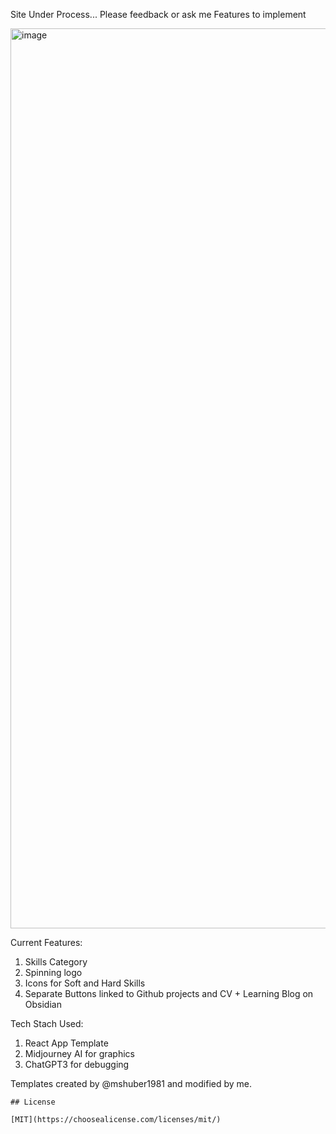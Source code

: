 
Site Under Process... Please feedback or ask me Features to implement



<img width="1440" alt="image" src="https://user-images.githubusercontent.com/66947064/215591807-8dc7472f-b771-494f-9245-6a117b45719f.png">



Current Features:

1. Skills Category
2. Spinning logo
3. Icons for Soft and Hard Skills
4. Separate Buttons linked to Github projects and CV + Learning Blog on Obsidian



Tech Stach Used:

1. React App Template
2. Midjourney AI for graphics
3. ChatGPT3 for debugging



Templates created by @mshuber1981 and modified by me.

```
## License

[MIT](https://choosealicense.com/licenses/mit/)
